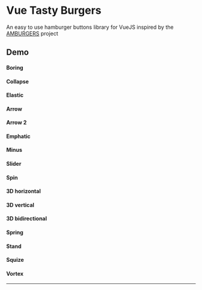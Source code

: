 # Vue Tasty Burgers

An easy to use hamburger buttons library for VueJS inspired by the <a href="https://jonsuh.com/hamburgers/" target="_blank">AMBURGERS</a> project

## Demo

<section class="demo">
    <div>
        <h4>Boring</h4>
        <tasty-burger-button color="#42b983" type="boring" />
    </div>
    <div>
        <h4>Collapse</h4>
        <tasty-burger-button color="#42b983" type="collapse" />
    </div>
    <div>
        <h4>Elastic</h4>
        <tasty-burger-button color="#42b983" type="elastic" />
    </div>
    <div>
        <h4>Arrow</h4>
        <tasty-burger-button color="#42b983" type="arrowalt" />
    </div>
    <div>
        <h4>Arrow 2</h4>
        <tasty-burger-button color="#42b983" type="arrowturn" />
    </div>
    <div>
        <h4>Emphatic</h4>
        <tasty-burger-button color="#42b983" type="emphatic" />
    </div>
    <div>
        <h4>Minus</h4>
        <tasty-burger-button color="#42b983" type="minus" />
    </div>
    <div>
        <h4>Slider</h4>
        <tasty-burger-button color="#42b983" type="slider" />
    </div>
    <div>
        <h4>Spin</h4>
        <tasty-burger-button color="#42b983" type="spin" />
    </div>
    <div>
        <h4>3D horizontal</h4>
        <tasty-burger-button color="#42b983" type="3dx" />
    </div>
    <div>
        <h4>3D vertical</h4>
        <tasty-burger-button color="#42b983" type="3dy" />
    </div>
    <div>
        <h4>3D bidirectional</h4>
        <tasty-burger-button color="#42b983" type="3dxy" />
    </div>
    <div>
        <h4>Spring</h4>
        <tasty-burger-button color="#42b983" type="spring" />
    </div>
    <div>
        <h4>Stand</h4>
        <tasty-burger-button color="#42b983" type="stand" />
    </div>
    <div>
        <h4>Squize</h4>
        <tasty-burger-button color="#42b983" type="squeeze" />
    </div>
    <div>
        <h4>Vortex</h4>
        <tasty-burger-button color="#42b983" type="vortex" />
    </div>
</section>

---------------------------------------
